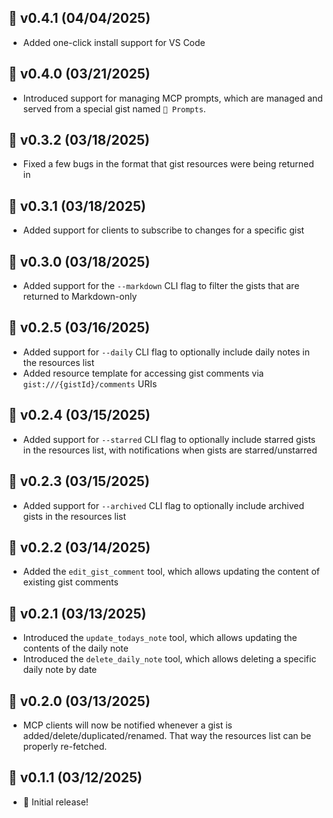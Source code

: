## 📆 v0.4.1 (04/04/2025)

- Added one-click install support for VS Code

## 📆 v0.4.0 (03/21/2025)

- Introduced support for managing MCP prompts, which are managed and served from a special gist named `💬 Prompts`.

## 📆 v0.3.2 (03/18/2025)

- Fixed a few bugs in the format that gist resources were being returned in

## 📆 v0.3.1 (03/18/2025)

- Added support for clients to subscribe to changes for a specific gist

## 📆 v0.3.0 (03/18/2025)

- Added support for the `--markdown` CLI flag to filter the gists that are returned to Markdown-only

## 📆 v0.2.5 (03/16/2025)

- Added support for `--daily` CLI flag to optionally include daily notes in the resources list
- Added resource template for accessing gist comments via `gist:///{gistId}/comments` URIs

## 📆 v0.2.4 (03/15/2025)

- Added support for `--starred` CLI flag to optionally include starred gists in the resources list, with notifications when gists are starred/unstarred

## 📆 v0.2.3 (03/15/2025)

- Added support for `--archived` CLI flag to optionally include archived gists in the resources list

## 📆 v0.2.2 (03/14/2025)

- Added the `edit_gist_comment` tool, which allows updating the content of existing gist comments

## 📆 v0.2.1 (03/13/2025)

- Introduced the `update_todays_note` tool, which allows updating the contents of the daily note
- Introduced the `delete_daily_note` tool, which allows deleting a specific daily note by date

## 📆 v0.2.0 (03/13/2025)

- MCP clients will now be notified whenever a gist is added/delete/duplicated/renamed. That way the resources list can be properly re-fetched.

## 📆 v0.1.1 (03/12/2025)

- 🚀 Initial release!
